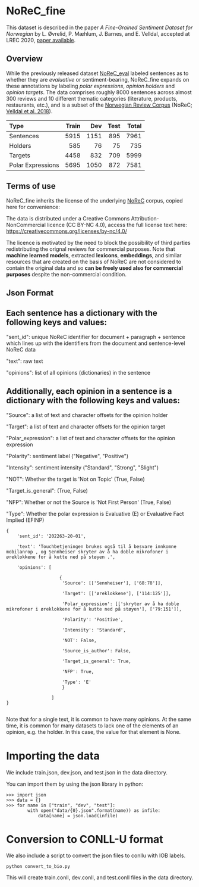 # NoReC_fine

This dataset is described in the paper _A Fine-Grained Sentiment Dataset for Norwegian_ by L. Øvrelid, P. Mæhlum, J. Barnes, and E. Velldal, accepted at LREC 2020, [paper available](https://www.aclweb.org/anthology/2020.lrec-1.618).

## Overview
While the previously released dataset [NoReC_eval](https://github.com/ltgoslo/norec_eval) labeled sentences as to whether they are _evaluative_ or sentiment-bearing, NoReC_fine expands on these annotations by labeling _polar expressions_, _opinion holders_ and _opinion targets_. The data comprises roughly 8000 sentences across almost 300 reviews and 10 different thematic categories (literature, products, restaurants, etc.), and is a subset of the [Norwegian Review Corpus](https://github.com/ltgoslo/norec) (NoReC; [Velldal et al. 2018](http://www.lrec-conf.org/proceedings/lrec2018/pdf/851.pdf)).

| Type     | Train  | Dev    | Test   |  Total |
| :--------|-------:|-------:|-------:|-------:|
| Sentences         |   5915 |   1151 |    895 |   7961 |
| Holders           |   585  |     76 |     75 |    735 |
| Targets           |   4458 |    832 |    709 |   5999 |
| Polar Expressions |  5695  |   1050 |    872 |   7581 |


## Terms of use
NoReC_fine inherits the license of the underlying [NoReC](https://github.com/ltgoslo/norec) corpus, copied here for convenience:

The data is distributed under a Creative Commons Attribution-NonCommercial licence (CC BY-NC 4.0), access the full license text here: https://creativecommons.org/licenses/by-nc/4.0/

The licence is motivated by the need to block the possibility of third parties redistributing the orignal reviews for commercial purposes. Note that **machine learned models**, extracted **lexicons**, **embeddings**, and similar resources that are created on the basis of NoReC are not considered to contain the original data and so **can be freely used also for commercial purposes** despite the non-commercial condition.


## Json Format

Each sentence has a dictionary with the following keys and values:
---
"sent_id": unique NoReC identifier for document + paragraph + sentence which lines up with the identifiers from the document and sentence-level NoReC data

"text": raw text

"opinions": list of all opinions (dictionaries) in the sentence

Additionally, each opinion in a sentence is a dictionary with the following keys and values:
---
"Source": a list of text and character offsets for the opinion holder

"Target": a list of text and character offsets for the opinion target

"Polar_expression": a list of text and character offsets for the opinion expression

"Polarity": sentiment label ("Negative", "Positive")

"Intensity": sentiment intensity ("Standard", "Strong", "Slight")

"NOT": Whether the target is 'Not on Topic' (True, False)

"Target_is_general": (True, False)

"NFP": Whether or not the Source is 'Not First Person' (True, False)

"Type": Whether the polar expression is Evaluative (E) or Evaluative Fact Implied (EFINP)

```
{
    'sent_id': '202263-20-01',

    'text': 'Touchbetjeningen brukes også til å besvare innkomne mobilanrop , og Sennheiser skryter av å ha doble mikrofoner i øreklokkene for å kutte ned på støyen .',

    'opinions': [

                    {
                     'Source': [['Sennheiser'], ['68:78']],

                     'Target': [['øreklokkene'], ['114:125']],

                     'Polar_expression': [['skryter av å ha doble mikrofoner i øreklokkene for å kutte ned på støyen'], ['79:151']],

                     'Polarity': 'Positive',

                     'Intensity': 'Standard',

                     'NOT': False,

                     'Source_is_author': False,

                     'Target_is_general': True,

                     'NFP': True,

                     'Type': 'E'
                     }

                 ]
}


```

Note that for a single text, it is common to have many opinions. At the same time, it is common for many datasets to lack one of the elements of an opinion, e.g. the holder. In this case, the value for that element is None.

# Importing the data
We include train.json, dev.json, and test.json in the data directory.

You can import them by using the json library in python:

```
>>> import json
>>> data = {}
>>> for name in ["train", "dev", "test"]:
        with open("data/{0}.json".format(name)) as infile:
            data[name] = json.load(infile)
```

# Conversion to CONLL-U format
We also include a script to convert the json files to conllu with IOB labels.

```
python convert_to_bio.py
```

This will create train.conll, dev.conll, and test.conll files in the data directory.

